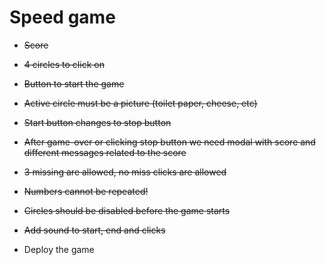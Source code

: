 # Speed game
- ~~Score~~

- ~~4 circles to click on~~

- ~~Button to start the game~~

- ~~Active circle must be a picture (toilet paper, cheese, etc)~~

- ~~Start button changes to stop button~~

- ~~After game-over or clicking stop button we need modal with score and different messages related to the score~~

- ~~3 missing are allowed, no miss clicks are allowed~~

- ~~Numbers cannot be repeated!~~

- ~~Circles should be disabled before the game starts~~

- ~~Add sound to start, end and clicks~~

- Deploy the game
